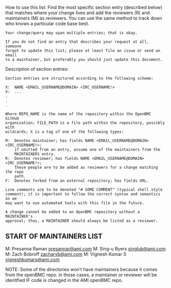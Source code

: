 How to use this list:
    Find the most specific section entry (described below) that matches where
    your change lives and add the reviewers (R) and maintainers (M) as
    reviewers. You can use the same method to track down who knows a particular
    code base best.

    Your change/query may span multiple entries; that is okay.

    If you do not find an entry that describes your request at all, someone
    forgot to update this list; please at least file an issue or send an email
    to a maintainer, but preferably you should just update this document.

Description of section entries:

    Section entries are structured according to the following scheme:

    X:  NAME <EMAIL_USERNAME@DOMAIN> <IRC_USERNAME!>
    X:  ...
    .
    .
    .

    Where REPO_NAME is the name of the repository within the OpenBMC GitHub
    organization; FILE_PATH is a file path within the repository, possibly with
    wildcards; X is a tag of one of the following types:

    M:  Denotes maintainer; has fields NAME <EMAIL_USERNAME@DOMAIN> <IRC_USERNAME!>;
        if omitted from an entry, assume one of the maintainers from the
        MAINTAINERS entry.
    R:  Denotes reviewer; has fields NAME <EMAIL_USERNAME@DOMAIN> <IRC_USERNAME!>;
        these people are to be added as reviewers for a change matching the repo
        path.
    F:  Denotes forked from an external repository; has fields URL.

    Line comments are to be denoted "# SOME COMMENT" (typical shell style
    comment); it is important to follow the correct syntax and semantics as we
    may want to use automated tools with this file in the future.

    A change cannot be added to an OpenBMC repository without a MAINTAINER's
    approval; thus, a MAINTAINER should always be listed as a reviewer.

START OF MAINTAINERS LIST
-------------------------

M:  Presanna Raman <presannar@ami.com>
M:  Sing-u Byers <singlub@ami.com>
M:  Zach Bobroff <zacharyb@ami.com>
M:  Vignesh Kumar S <vigneshkumars@ami.com>

NOTE: 
Some of the directories won’t have maintainers because it comes from the openBMC repo.  in those cases, a maintainer or reviewer will be identified IF code is
changed in the AMI openBMC repo. 